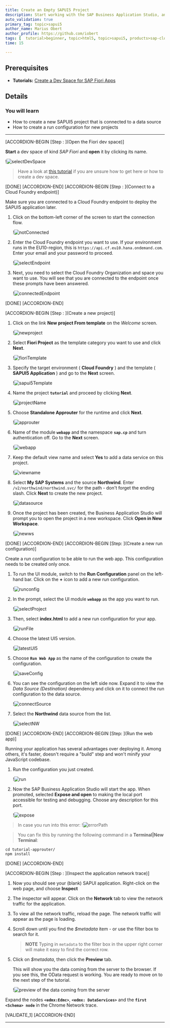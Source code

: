 ```yaml
---
title: Create an Empty SAPUI5 Project
description: Start working with the SAP Business Application Studio, and create a new empty UI5 project connected to a data source.
auto_validation: true
primary_tag: topic>sapui5
author_name: Marius Obert
author_profile: https://github.com/iobert
tags: [  tutorial>beginner, topic>html5, topic>sapui5, products>sap-cloud-platform, products>sap-cloud-platform-for-the-cloud-foundry-environment, products>sap-business-application-studio ]
time: 15

---
```


## Prerequisites  
- **Tutorials:**  [Create a Dev Space for SAP Fiori Apps](appstudio-devspace-fiori-create)

## Details
### You will learn  
  - How to create a new SAPUI5 project that is connected to a data source
  - How to create a run configuration for new projects

---
[ACCORDION-BEGIN [Step : ](Open the Fiori dev space)]


**Start** a dev space of kind *SAP Fiori* and **open** it by clicking its name.

!![selectDevSpace](./selectDevSpace.png)

> Have a look at [this tutorial](appstudio-devspace-fiori-create) if you are unsure how to get here or how to create a dev space.



[DONE]
[ACCORDION-END]
[ACCORDION-BEGIN [Step : ](Connect to a Cloud Foundry endpoint)]

Make sure you are connected to a Cloud Foundry endpoint to deploy the SAPUI5 application later.

1. Click on the bottom-left corner of the screen to start the connection flow.

    !![notConnected](./notConnected.png)

2. Enter the Cloud Foundry endpoint you want to use. If your environment runs in the EU10-region, this is `https://api.cf.eu10.hana.ondemand.com`. Enter your email and your password to proceed.

    !![selectEndpoint](./selectEndpoint.png)

3. Next, you need to select the Cloud Foundry Organization and space you want to use. You will see that you are connected to the endpoint once these prompts have been answered.

    !![connectedEndpoint](./connectedEndpoint.png)


[DONE]
[ACCORDION-END]

[ACCORDION-BEGIN [Step : ](Create a new project)]
1. Click on the link **New project From template** on the *Welcome* screen.

    !![newproject](./newproject.png)

2. Select **Fiori Project** as the template category you want to use and click **Next**.

    !![fioriTemplate](./fioriTemplate.png)

3. Specify the target environment ( **Cloud Foundry** ) and the template ( **SAPUI5 Application** ) and go to the **Next** screen.

    !![sapui5Template](./sapui5Template.png)

4. Name the project **`tutorial`** and proceed by clicking **Next**.

    !![projectName](./projectName.png)

4. Choose **Standalone Approuter** for the runtime and click **Next**.

    !![approuter](./approuter.png)

4.  Name of the module  **`webapp`** and the namespace **`sap.cp`** and turn authentication off. Go to the **Next** screen.

    !![webapp](./webapp.png)

4. Keep the default view name and select **Yes** to add a data service on this project.

    !![viewname](./viewname.png)

4. Select **My SAP Systems** and the source **Northwind**. Enter `/v2/northwind/northwind.svc/` for the path - don't forget the ending slash. Click **Next** to create the new project.

    !![datasource](./datasource.png)

4. Once the project has been created, the Business Application Studio will prompt you to open the project in a new workspace. Click **Open in New Workspace**.

    !![newws](./newws.png)



[DONE]
[ACCORDION-END]
[ACCORDION-BEGIN [Step: ](Create a new run configuration)]

Create a run configuration to be able to run the web app. This configuration needs to be created only once.

1. To run the UI module, switch to the **Run Configuration** panel on the left-hand bar. Click on the **+** icon to add a new run configuration.

    !![runconfig](./runconfig.png)

2. In the prompt, select the UI module **`webapp`** as the app you want to run.

    !![selectProject](./selectProject.png)

2.  Then, select **index.html** to add a new run configuration for your app.

    !![runFile](./runFile.png)

3. Choose the latest UI5 version.

    !![latestUI5](./latestUI5.png)

3. Choose **`Run Web App`** as the name of the configuration to create the configuration.

    !![saveConfig](./saveConfig.png)

3. You can see the configuration on the left side now. Expand it to view the *Data Source (Destination)* dependency and click on it to connect the run configuration to the data source.

    !![connectSource](./connectSource.png)

3. Select the **Northwind** data source from the list.

    !![selectNW](./selectNW.png)


[DONE]
[ACCORDION-END]
[ACCORDION-BEGIN [Step: ](Run the web app)]

Running your application has several advantages over deploying it. Among others, it's faster, doesn't require a "build" step and won't minify your JavaScript codebase.

1. Run the configuration you just created.

    !![run](./run.png)


2. Now the SAP Business Application Studio will start the app. When promoted, selected **Expose and open** to making the local port accessible for testing and debugging. Choose any description for this port.

    !![expose](./expose.png)


> In case you run into this error:
  !![errorPath](./errorPath.png)

>  You can fix this by running the following command in a **Terminal|New Terminal**:

```Terminal
cd tutorial-approuter/
npm install
```


[DONE]
[ACCORDION-END]

[ACCORDION-BEGIN [Step : ](Inspect the application network trace)]

1. Now you should see your (blank) SAPUI application. Right-click on the web page, and choose **Inspect**


3.  The inspector will appear.  Click on the **Network** tab to view the network traffic for the application.

4.  To view all the network traffic, reload the page.  The network traffic will appear as the page is loading.

5.  Scroll down until you find the *$metadata* item - or use the filter box to search for it.  

    > **NOTE** Typing in `metadata` to the filter box in the upper right corner will make it easy to find the correct row.

6.  Click on *$metadata*, then click the **Preview** tab.

    This will show you the data coming from the server to the browser.  If you see this, the OData request is working.  You are ready to move on to the next step of the tutorial.

    !![preview of the data coming from the server](inspector.png)

Expand the nodes **`<edmx:Edmc>`**, **`<edmx: DataServices>`** and the **`first <Schema> node`** in the Chrome Network trace.

[VALIDATE_1]
[ACCORDION-END]

---
